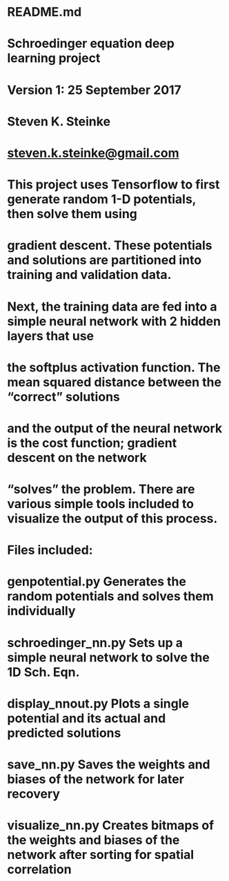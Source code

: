 # README.md
# Schroedinger equation deep learning project
# Version 1: 25 September 2017
# Steven K. Steinke
# steven.k.steinke@gmail.com
#
# This project uses Tensorflow to first generate random 1-D potentials, then solve them using
# gradient descent. These potentials and solutions are partitioned into training and validation data.
# Next, the training data are fed into a simple neural network with 2 hidden layers that use
# the softplus activation function. The mean squared distance between the “correct” solutions
# and the output of the neural network is the cost function; gradient descent on the network
# “solves” the problem. There are various simple tools included to visualize the output of this process.
#
# Files included:
# genpotential.py   Generates the random potentials and solves them individually
# schroedinger_nn.py   Sets up a simple neural network to solve the 1D Sch. Eqn.
# display_nnout.py    Plots a single potential and its actual and predicted solutions
# save_nn.py     Saves the weights and biases of the network for later recovery
# visualize_nn.py   Creates bitmaps of the weights and biases of the network after sorting for spatial correlation